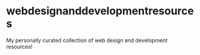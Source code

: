 # webdesignanddevelopmentresources
My personally curated collection of web design and development resources!
